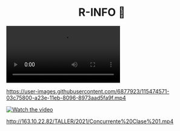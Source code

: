 <h1 align="center"> R-INFO 🤖 </h1>

![Alt text](/R-Info/ConcurrenteClase1.mp4?raw=true "Title")

https://user-images.githubusercontent.com/6877923/115474571-03c75800-a23e-11eb-8096-8973aad5fa9f.mp4


[![Watch the video](https://i.imgur.com/vKb2F1B.png)](https://youtu.be/vt5fpE0bzSY)

http://163.10.22.82/TALLER/2021/Concurrente%20Clase%201.mp4
